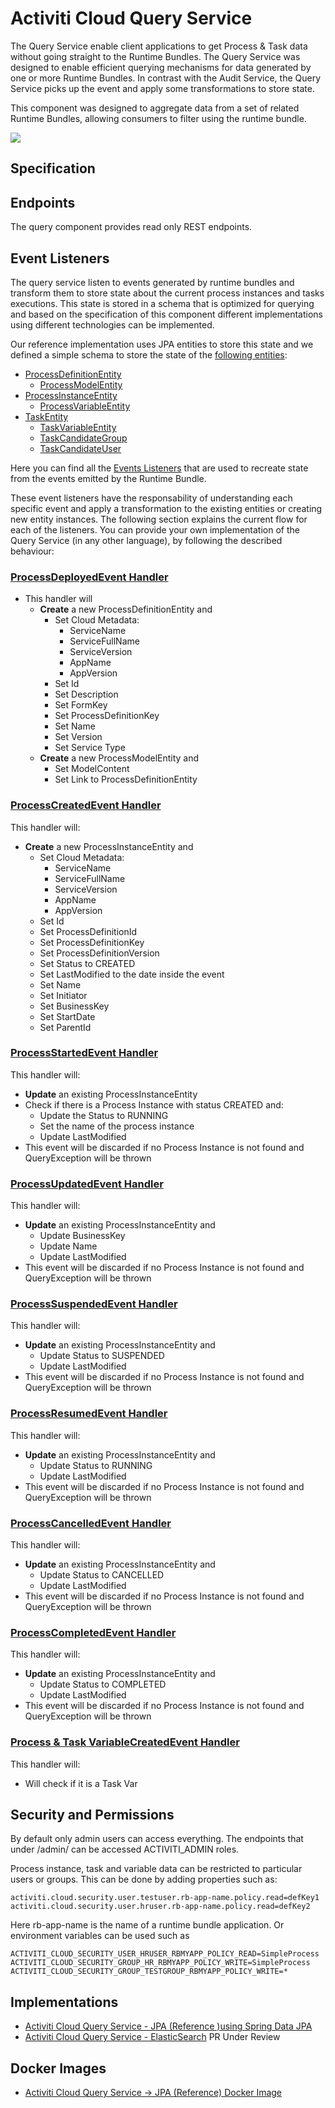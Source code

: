 # Activiti Cloud Query Service

The Query Service enable client applications to get Process & Task data without going straight to the Runtime Bundles. The Query Service was designed to enable efficient querying mechanisms for data generated by one or more Runtime Bundles. In contrast with the Audit Service, the Query Service picks up the event and apply some transformations to store state.

This component was designed to aggregate data from a set of related Runtime Bundles, allowing consumers to filter using the runtime bundle.

![](../../.gitbook/assets/queryservice.png)

## Specification

## Endpoints

The query component provides read only REST endpoints.

## Event Listeners

The query service listen to events generated by runtime bundles and transform them to store state about the current process instances and tasks executions. This state is stored in a schema that is optimized for querying and based on the specification of this component different implementations using different technologies can be implemented.

Our reference implementation uses JPA entities to store this state and we defined a simple schema to store the state of the [following entities](https://github.com/Activiti/activiti-cloud-query-service/tree/develop/activiti-cloud-services-query/activiti-cloud-services-query-model/src/main/java/org/activiti/cloud/services/query/model):

* [ProcessDefinitionEntity](query-service.md)
  * [ProcessModelEntity](query-service.md)
* [ProcessInstanceEntity](query-service.md)
  * [ProcessVariableEntity](query-service.md)
* [TaskEntity](query-service.md)
  * [TaskVariableEntity](query-service.md)
  * [TaskCandidateGroup](query-service.md)
  * [TaskCandidateUser](query-service.md)

Here you can find all the [Events Listeners](https://github.com/Activiti/activiti-cloud-query-service/tree/develop/activiti-cloud-services-query/activiti-cloud-services-query-rest/src/main/java/org/activiti/cloud/services/query/events/handlers) that are used to recreate state from the events emitted by the Runtime Bundle.

These event listeners have the responsability of understanding each specific event and apply a transformation to the existing entities or creating new entity instances. The following section explains the current flow for each of the listeners. You can provide your own implementation of the Query Service (in any other language), by following the described behaviour:

### [ProcessDeployedEvent Handler](https://github.com/Activiti/activiti-cloud-query-service/blob/develop/activiti-cloud-services-query/activiti-cloud-services-query-rest/src/main/java/org/activiti/cloud/services/query/events/handlers/ProcessDeployedEventHandler.java)

* This handler will
  * **Create** a new ProcessDefinitionEntity and
    * Set Cloud Metadata:
      * ServiceName
      * ServiceFullName
      * ServiceVersion
      * AppName
      * AppVersion
    * Set Id
    * Set Description
    * Set FormKey
    * Set ProcessDefinitionKey
    * Set Name
    * Set Version
    * Set Service Type
  * **Create** a new ProcessModelEntity and
    * Set ModelContent
    * Set Link to ProcessDefinitionEntity

### [ProcessCreatedEvent Handler](https://github.com/Activiti/activiti-cloud-query-service/blob/develop/activiti-cloud-services-query/activiti-cloud-services-query-rest/src/main/java/org/activiti/cloud/services/query/events/handlers/ProcessCreatedEventHandler.java)

This handler will:

* **Create** a new ProcessInstanceEntity and
  * Set Cloud Metadata:
    * ServiceName
    * ServiceFullName
    * ServiceVersion
    * AppName
    * AppVersion
  * Set Id
  * Set ProcessDefinitionId
  * Set ProcessDefinitionKey
  * Set ProcessDefinitionVersion
  * Set Status to CREATED
  * Set LastModified to the date inside the event
  * Set Name
  * Set Initiator
  * Set BusinessKey
  * Set StartDate
  * Set ParentId

### [ProcessStartedEvent Handler](https://github.com/Activiti/activiti-cloud-query-service/blob/develop/activiti-cloud-services-query/activiti-cloud-services-query-rest/src/main/java/org/activiti/cloud/services/query/events/handlers/ProcessStartedEventHandler.java)

This handler will:

* **Update** an existing ProcessInstanceEntity
* Check if there is a Process Instance with status CREATED and:&#x20;
  * Update the Status to RUNNING
  * Set the name of the process instance
  * Update LastModified
* This event will be discarded if no Process Instance is not found and QueryException will be thrown

### [ProcessUpdatedEvent Handler](https://github.com/Activiti/activiti-cloud-query-service/blob/develop/activiti-cloud-services-query/activiti-cloud-services-query-rest/src/main/java/org/activiti/cloud/services/query/events/handlers/ProcessUpdatedEventHandler.java)

This handler will:

* **Update** an existing ProcessInstanceEntity and
  * Update BusinessKey
  * Update Name
  * Update LastModified&#x20;
* This event will be discarded if no Process Instance is not found and QueryException will be thrown

### [ProcessSuspendedEvent Handler](https://github.com/Activiti/activiti-cloud-query-service/blob/develop/activiti-cloud-services-query/activiti-cloud-services-query-rest/src/main/java/org/activiti/cloud/services/query/events/handlers/ProcessSuspendedEventHandler.java)

This handler will:

* **Update** an existing ProcessInstanceEntity and
  * Update Status to SUSPENDED
  * Update LastModified
* This event will be discarded if no Process Instance is not found and QueryException will be thrown &#x20;

### [ProcessResumedEvent Handler](https://github.com/Activiti/activiti-cloud-query-service/blob/develop/activiti-cloud-services-query/activiti-cloud-services-query-rest/src/main/java/org/activiti/cloud/services/query/events/handlers/ProcessResumedEventHandler.java)

This handler will:

* **Update** an existing ProcessInstanceEntity and
  * Update Status to RUNNING
  * Update LastModified
* This event will be discarded if no Process Instance is not found and QueryException will be thrown &#x20;

### [ProcessCancelledEvent Handler](https://github.com/Activiti/activiti-cloud-query-service/blob/develop/activiti-cloud-services-query/activiti-cloud-services-query-rest/src/main/java/org/activiti/cloud/services/query/events/handlers/ProcessCancelledEventHandler.java)

This handler will:

* **Update** an existing ProcessInstanceEntity and
  * Update Status to CANCELLED
  * Update LastModified
* This event will be discarded if no Process Instance is not found and QueryException will be thrown &#x20;

### [ProcessCompletedEvent Handler](https://github.com/Activiti/activiti-cloud-query-service/blob/develop/activiti-cloud-services-query/activiti-cloud-services-query-rest/src/main/java/org/activiti/cloud/services/query/events/handlers/ProcessCompletedEventHandler.java)

This handler will:

* **Update** an existing ProcessInstanceEntity and
  * Update Status to COMPLETED
  * Update LastModified
* This event will be discarded if no Process Instance is not found and QueryException will be thrown &#x20;

### [Process & Task VariableCreatedEvent Handler](https://github.com/Activiti/activiti-cloud-query-service/blob/develop/activiti-cloud-services-query/activiti-cloud-services-query-rest/src/main/java/org/activiti/cloud/services/query/events/handlers/VariableCreatedEventHandler.java)

This handler will:

* Will check if it is a Task Var   &#x20;

## Security and Permissions

By default only admin users can access everything. The endpoints that under /admin/ can be accessed ACTIVITI\_ADMIN roles.

Process instance, task and variable data can be restricted to particular users or groups. This can be done by adding properties such as:

```
activiti.cloud.security.user.testuser.rb-app-name.policy.read=defKey1 activiti.cloud.security.user.hruser.rb-app-name.policy.read=defKey2
```

Here rb-app-name is the name of a runtime bundle application. Or environment variables can be used such as

`ACTIVITI_CLOUD_SECURITY_USER_HRUSER_RBMYAPP_POLICY_READ=SimpleProcess` `ACTIVITI_CLOUD_SECURITY_GROUP_HR_RBMYAPP_POLICY_WRITE=SimpleProcess` `ACTIVITI_CLOUD_SECURITY_GROUP_TESTGROUP_RBMYAPP_POLICY_WRITE=*`

## Implementations

* [Activiti Cloud Query Service - JPA (Reference )using Spring Data JPA](https://github.com/Activiti/activiti-cloud-query/)
* [Activiti Cloud Query Service - ElasticSearch](https://app.gitbook.com/s/-LHE-A0W4uh4yR1u7ql8/components/activiti-cloud-application/query-service) PR Under Review

## Docker Images

* [Activiti Cloud Query Service -> JPA (Reference) Docker Image](https://hub.docker.com/r/activiti/activiti-cloud-query/)
